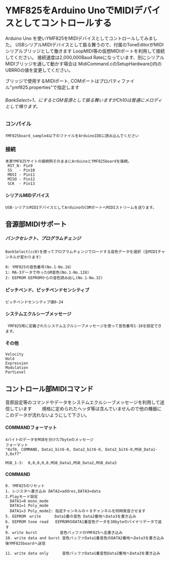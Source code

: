# YMF825をArduino UnoでMIDIデバイスとしてコントロールする

Arduino Uno を使いYMF825をMIDIデバイスとしてコントロールしてみました。
USBシリアルMIDIデバイスとして振る舞うので、付属のToneEditorがMIDIシリアルブリッジとして働きます
LoopMIDI等の仮想MIDIポートを利用して接続してください。
接続速度は2,000,000Baud Rateになっています、別にシリアルMIDIブリッジを通して動かす場合は
MidiCommand.cのSetupHardware()内のUBRR0の値を変更してください。

ブリッジで使用するMIDIポート, COMポートはプロパティファイル"ymf825.properties"で指定します


###### BankSelect=1、にするとGM音源として振る舞いますがCh10は普通にメロディとして鳴ります。

### コンパイル
    YMF825board_sample4以下のファイルをArduinoIDEに読み込んでください  
    

### 接続


    本家YMF825サイトの接続例そのままにArduinoとYMF825boardを接続。
  	 RST_N- Pin9   
   	 SS   - Pin10
   	 MOSI - Pin11
   	 MISO - Pin12
   	 SCK  - Pin13

#### シリアルMIDデバイス
    USB-シリアルMIDIデバイスとしてArduinoのCOMポートへMIDIストリームを送ります。
	

## 音源部MIDIサポート

##### バンクセレクト、プログラムチェンジ　　
    BankSelect(cc0)を使ってプログラムチェンジでロードする音色データを選択（全MIDIチャンネルが変わります）

    0: YMF825の音色番号(No.1-No.16）   
    1: MA-3データで作ったGM音色(No.1-No.128)   
    2: EEPROM EEPROMからの音色読み出し(No.1-No.32)  

#### ピッチベンド、ピッチベンドセンシティブ
    ピッチベンドセンシティブ値0-24

#### システムエクルシーブメッセージ
     YMF825用に定義されたシステムエクルシーブメッセージを使って音色番号1-16を設定できます。

#### その他
    Velocity
    Hold
    Expression
    Modulation
    PartLevel
    
## コントロール部MIDIコマンド
音原設定等のコマンドやデータをシステムエクルシーブメッセージを利用して送信しています　　
規格に定められたヘッダ等は含んでいませんので他の機器にこのデータが流れないようにして下さい。

#### COMMANDフォーマット
    4バイトのデータをMSBを分けた7byteのメッセージ 
    フォーマット 
    "0xf0, COMMAND, Data1_bit6-0, Data2_bit6-0, Data3_bit6-0,MSB_Data1-3,0xf7"

	MSB_1-3:  0,0,0,0,0,MSB_Data1,MSB_Data2,MSB_data3
	
#### COMMAND
    0. YMF825のリセット
    1. レジスタへ書き込み DATA2=addres,DATA3=data
    2.Playモード設定
      DATA1=0 mono_mode
      DATA1=1 Poly_mode
      DATA1=3 Poly_mode2: 指定チャンネルの＋８チャンネルを同時発音させます
    5. EEPROM　write      Data1番の音色 Data2番地へData3を書き込み
    6. EEPROM tone read   EEPROMのDATA1番音色データを30byteのバイナリデータで返す
    9. write burst          音色バッファのYMF825へ全書き込み
    10. write data and burst 音色バッファData1番音色のDATA2番地へData3を書き込み後YMF825boardへ送信
			  	   	   
    11. write data only      音色バッファData1番音色Data2番地へData3を書き込み
    

